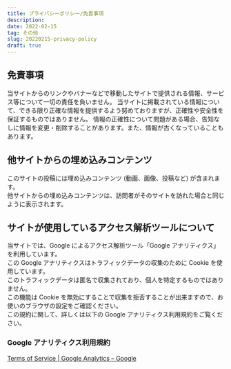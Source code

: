 ```yaml
---
title: プライバシーポリシー/免責事項
description: 
date: 2022-02-15
tag: その他
slug: 20220215-privacy-policy
draft: true
---
```


## 免責事項

当サイトからのリンクやバナーなどで移動したサイトで提供される情報、サービス等について一切の責任を負いません。
当サイトに掲載されている情報について、できる限り正確な情報を提供するよう努めておりますが、正確性や安全性を保証するものではありません。
情報の正確性について問題がある場合、告知なしに情報を変更・削除することがあります。また、情報が古くなっていることもあります。

## 他サイトからの埋め込みコンテンツ

このサイトの投稿には埋め込みコンテンツ (動画、画像、投稿など) が含まれます。  
他サイトからの埋め込みコンテンツは、訪問者がそのサイトを訪れた場合と同じように表示されます。

## サイトが使用しているアクセス解析ツールについて

当サイトでは、Google によるアクセス解析ツール「Google アナリティクス」を利用しています。  
この Google アナリティクスはトラフィックデータの収集のために Cookie を使用しています。  
このトラフィックデータは匿名で収集されており、個人を特定するものではありません。  
この機能は Cookie を無効にすることで収集を拒否することが出来ますので、お使いのブラウザの設定をご確認ください。  
この規約に関して、詳しくは以下の Google アナリティクス利用規約をご覧ください。

### Google アナリティクス利用規約

[Terms of Service | Google Analytics – Google](https://marketingplatform.google.com/about/analytics/terms/jp/)
